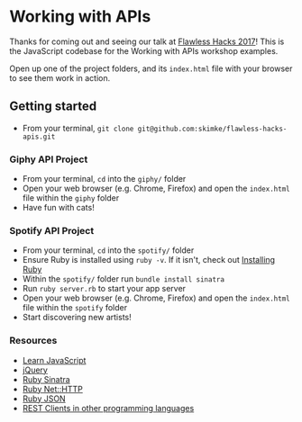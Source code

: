 # Working with APIs

Thanks for coming out and seeing our talk at [Flawless Hacks 2017](http://flawlesshacks.com)!
This is the JavaScript codebase for the Working with APIs workshop examples.

Open up one of the project folders, and its `index.html` file with your browser to see them work in action.

## Getting started 
* From your terminal, `git clone git@github.com:skimke/flawless-hacks-apis.git`

### Giphy API Project 
* From your terminal, `cd` into the `giphy/` folder 
* Open your web browser (e.g. Chrome, Firefox) and open the `index.html` file within the `giphy` folder  
* Have fun with cats! 

### Spotify API Project
* From your terminal, `cd` into the `spotify/` folder
* Ensure Ruby is installed using `ruby -v`. If it isn't, check out [Installing Ruby](https://www.ruby-lang.org/en/documentation/installation/) 
* Within the `spotify/` folder run `bundle install sinatra`
* Run `ruby server.rb` to start your app server 
* Open your web browser (e.g. Chrome, Firefox) and open the `index.html` file within the `spotify` folder  
* Start discovering new artists!

### Resources
* [Learn JavaScript](https://www.codecademy.com/learn/learn-javascript)
* [jQuery](http://api.jquery.com/)
* [Ruby Sinatra](http://www.sinatrarb.com/intro.html)
* [Ruby Net::HTTP](https://docs.ruby-lang.org/en/2.0.0/Net/HTTP.html)
* [Ruby JSON](http://ruby-doc.org/stdlib-2.0.0/libdoc/json/rdoc/JSON.html)
* [REST Clients in other programming languages](https://github.com/marmelab/awesome-rest#clients)
